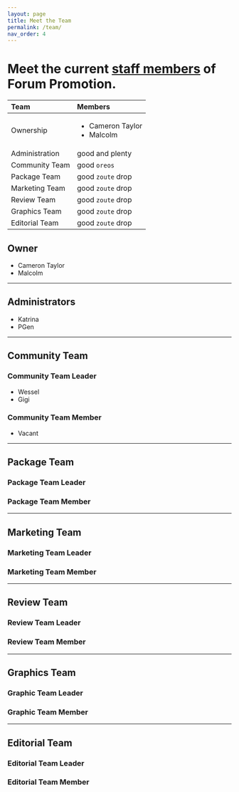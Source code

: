 ```yaml
---
layout: page
title: Meet the Team
permalink: /team/
nav_order: 4
---
```


# Meet the current [staff members](https://community.forumpromotion.net/members/?key=staff_members) of Forum Promotion.

| Team        | Members     |
|:-------------|:------------------|
| Ownership      | <ul><li>Cameron Taylor</li><li>Malcolm</li></ul> |
| Administration | good and plenty   |
| Community Team | good `oreos`      |
| Package Team   | good `zoute` drop |
| Marketing Team   | good `zoute` drop |
| Review Team   | good `zoute` drop |
| Graphics Team   | good `zoute` drop |
| Editorial Team   | good `zoute` drop |

## Owner
- Cameron Taylor
- Malcolm

----
## Administrators
- Katrina
- PGen

----
## Community Team
### Community Team Leader
- Wessel
- Gigi


### Community Team Member
- Vacant

----
## Package Team
### Package Team Leader
### Package Team Member
----
## Marketing Team
### Marketing Team Leader
### Marketing Team Member
----
## Review Team
### Review Team Leader
### Review Team Member
----
## Graphics Team
### Graphic Team Leader
### Graphic Team Member
----
## Editorial Team
### Editorial Team Leader
### Editorial Team Member
